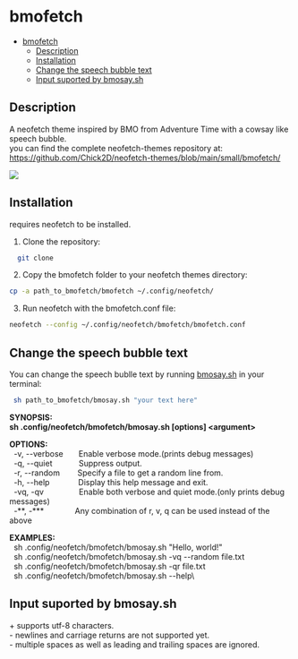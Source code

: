 # bmofetch
- [bmofetch](#bmofetch)
  - [Description](#description)
  - [Installation](#installation)
  - [Change the speech bubble text](#change-the-speech-bubble-text)
  - [Input suported by bmosay.sh](#input-suported-by-bmosaysh)

## Description
A neofetch theme inspired by BMO from Adventure Time with a cowsay like speech bubble.\
you can find the complete neofetch-themes repository at:\
https://github.com/Chick2D/neofetch-themes/blob/main/small/bmofetch/

![](https://cdn.discordapp.com/attachments/840232870491979807/1268214715776110612/bmofetch.gif?ex=66ab9c7e&is=66aa4afe&hm=3a2297c0d30efc7ca4b9d7a7121d68080c3c92ad6f13235d4f43d34cf29045d7&)



## Installation
requires neofetch to be installed.

  1. Clone the repository:
```bash
  git clone
```
2. Copy the bmofetch folder to your neofetch themes directory:
```bash
cp -a path_to_bmofetch/bmofetch ~/.config/neofetch/
```
3. Run neofetch with the bmofetch.conf file:
```bash
neofetch --config ~/.config/neofetch/bmofetch/bmofetch.conf
```

## Change the speech bubble text

You can change the speech bublle text by running [bmosay.sh](https://github.com/donatienLeray/bmofetch/bmosay.sh) in your terminal:
```bash
 sh path_to_bmofetch/bmosay.sh "your text here"
```
**SYNOPSIS:\
  sh .config/neofetch/bmofetch/bmosay.sh [options] \<argument\>**

**OPTIONS:**\
&nbsp;&nbsp;-v, --verbose&nbsp;&nbsp;&nbsp;&nbsp;&nbsp;&nbsp;&nbsp;Enable verbose mode.(prints debug messages)\
&nbsp;&nbsp;-q, --quiet&nbsp;&nbsp;&nbsp;&nbsp;&nbsp;&nbsp; &nbsp; &nbsp; &nbsp;Suppress output.\
&nbsp;&nbsp;-r, --random &nbsp;&nbsp;&nbsp;&nbsp;&nbsp;&nbsp;&nbsp;Specify a file to get a random line from.\
&nbsp;&nbsp;-h, --help &nbsp;&nbsp;&nbsp;&nbsp; &nbsp; &nbsp;&nbsp;&nbsp;&nbsp;&nbsp;Display this help message and exit.\
&nbsp;&nbsp;-vq, -qv &nbsp; &nbsp; &nbsp; &nbsp;&nbsp;&nbsp;&nbsp;&nbsp;&nbsp;&nbsp;&nbsp;&nbsp;Enable both verbose and quiet mode.(only prints debug messages)\
&nbsp;&nbsp;-\*\*, -\*\*\*&nbsp; &nbsp; &nbsp; &nbsp;&nbsp;&nbsp;&nbsp;&nbsp;&nbsp;&nbsp;&nbsp;Any combination of r, v, q can be used instead  of the above

**EXAMPLES:**\
&nbsp;&nbsp;sh .config/neofetch/bmofetch/bmosay.sh "Hello, world!"\
&nbsp;&nbsp;sh .config/neofetch/bmofetch/bmosay.sh -vq --random file.txt\
&nbsp;&nbsp;sh .config/neofetch/bmofetch/bmosay.sh -qr file.txt\
&nbsp;&nbsp;sh .config/neofetch/bmofetch/bmosay.sh --help\

## Input suported by bmosay.sh
\+ supports utf-8 characters.\
\- newlines and carriage returns are not supported yet.\
\- multiple spaces as well as leading and trailing spaces are ignored.


